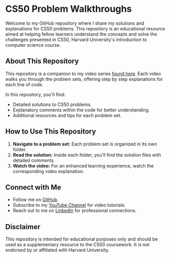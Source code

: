 # CS50 Problem Walkthroughs

Welcome to my GitHub repository where I share my solutions and explanations for CS50 problems. This repository is an educational resource aimed at helping fellow learners understand the concepts and solve the challenges presented in CS50, Harvard University's introduction to computer science course.

## About This Repository
This repository is a companion to my video series [found here](https://www.youtube.com/playlist?list=PLWpQl3p3iO8TOeJ_JRDkAj66nOefCdfG2). Each video walks you through the problem sets, offering step by step explanations for each line of code.

In this repository, you'll find:
- Detailed solutions to CS50 problems.
- Explanatory comments within the code for better understanding.
- Additional resources and tips for each problem set.

## How to Use This Repository

1. **Navigate to a problem set:** Each problem set is organized in its own folder.
2. **Read the solution:** Inside each folder, you'll find the solution files with detailed comments.
3. **Watch the video:** For an enhanced learning experience, watch the corresponding video explanation.

## Connect with Me
- Follow me on [GitHub](https://github.com/LouisPino).
- Subscribe to my [YouTube Channel](https://www.youtube.com/channel/UCn7CNImnrnixU4MasVBBFJA) for video tutorials.
- Reach out to me on [LinkedIn](https://www.linkedin.com/in/louis-pino/) for professional connections.

## Disclaimer
This repository is intended for educational purposes only and should be used as a supplementary resource to the CS50 coursework. It is not endorsed by or affiliated with Harvard University.
